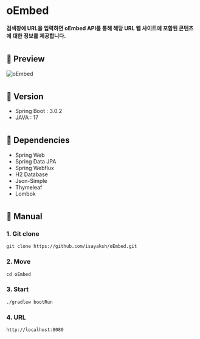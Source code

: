 # oEmbed

**검색창에 URL을 입력하면 oEmbed API를 통해 해당 URL 웹 사이트에 포함된 콘텐츠에 대한 정보를 제공합니다.**
#

## 🧷 Preview
![oEmbed](https://user-images.githubusercontent.com/85926257/217204640-e80a44b6-7d3b-4021-872d-a97205c30433.gif)

#

## 🧷 Version
- Spring Boot : 3.0.2
- JAVA : 17
#

## 🧷 Dependencies
- Spring Web
- Spring Data JPA
- Spring Webflux
- H2 Database
- Json-Simple
- Thymeleaf
- Lombok
#

## 🧷 Manual

### 1. Git clone
```
git clone https://github.com/isayaksh/oEmbed.git
```

### 2. Move
```
cd oEmbed
```

### 3. Start
```
./gradlew bootRun
```

### 4. URL
```
http://localhost:8080
```
